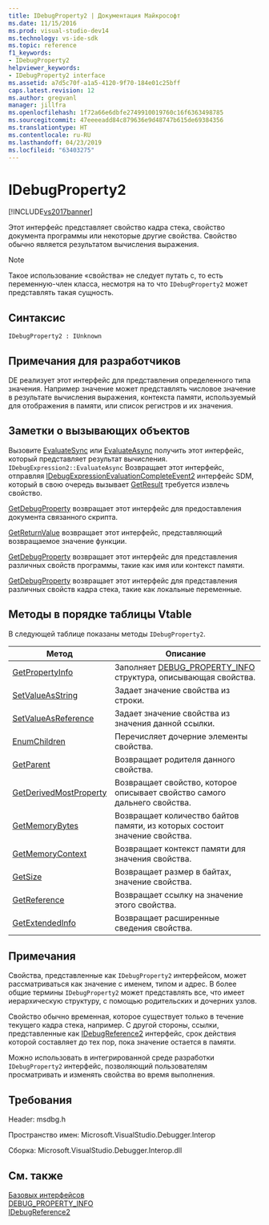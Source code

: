```yaml
---
title: IDebugProperty2 | Документация Майкрософт
ms.date: 11/15/2016
ms.prod: visual-studio-dev14
ms.technology: vs-ide-sdk
ms.topic: reference
f1_keywords:
- IDebugProperty2
helpviewer_keywords:
- IDebugProperty2 interface
ms.assetid: a7d5c70f-a1a5-4120-9f70-184e01c25bff
caps.latest.revision: 12
ms.author: gregvanl
manager: jillfra
ms.openlocfilehash: 1f72a66e6dbfe2749910019760c16f6363498785
ms.sourcegitcommit: 47eeeeadd84c879636e9d48747b615de69384356
ms.translationtype: HT
ms.contentlocale: ru-RU
ms.lasthandoff: 04/23/2019
ms.locfileid: "63403275"
---
```

# <a name="idebugproperty2"></a>IDebugProperty2
[!INCLUDE[vs2017banner](../../../includes/vs2017banner.md)]

Этот интерфейс представляет свойство кадра стека, свойство документа программы или некоторые другие свойства. Свойство обычно является результатом вычисления выражения.  
  
> [!NOTE]
> Такое использование «свойства» не следует путать с, то есть переменную-член класса, несмотря на то что `IDebugProperty2` может представлять такая сущность.  
  
## <a name="syntax"></a>Синтаксис  
  
```  
IDebugProperty2 : IUnknown  
```  
  
## <a name="notes-for-implementers"></a>Примечания для разработчиков  
 DE реализует этот интерфейс для представления определенного типа значения. Например значение может представлять числовое значение в результате вычисления выражения, контекста памяти, используемый для отображения в памяти, или список регистров и их значения.  
  
## <a name="notes-for-callers"></a>Заметки о вызывающих объектов  
 Вызовите [EvaluateSync](../../../extensibility/debugger/reference/idebugexpression2-evaluatesync.md) или [EvaluateAsync](../../../extensibility/debugger/reference/idebugexpression2-evaluateasync.md) получить этот интерфейс, который представляет результат вычисления. `IDebugExpression2::EvaluateAsync` Возвращает этот интерфейс, отправляя [IDebugExpressionEvaluationCompleteEvent2](../../../extensibility/debugger/reference/idebugexpressionevaluationcompleteevent2.md) интерфейс SDM, который в свою очередь вызывает [GetResult](../../../extensibility/debugger/reference/idebugexpressionevaluationcompleteevent2-getresult.md) требуется извлечь свойство.  
  
 [GetDebugProperty](../../../extensibility/debugger/reference/idebugpropertycreateevent2-getdebugproperty.md) возвращает этот интерфейс для предоставления документа связанного скрипта.  
  
 [GetReturnValue](../../../extensibility/debugger/reference/idebugreturnvalueevent2-getreturnvalue.md) возвращает этот интерфейс, представляющий возвращаемое значение функции.  
  
 [GetDebugProperty](../../../extensibility/debugger/reference/idebugprogram2-getdebugproperty.md) возвращает этот интерфейс для представления различных свойств программы, такие как имя или контекст памяти.  
  
 [GetDebugProperty](../../../extensibility/debugger/reference/idebugstackframe2-getdebugproperty.md) возвращает этот интерфейс для представления различных свойств кадра стека, такие как локальные переменные.  
  
## <a name="methods-in-vtable-order"></a>Методы в порядке таблицы Vtable  
 В следующей таблице показаны методы `IDebugProperty2`.  
  
|Метод|Описание|  
|------------|-----------------|  
|[GetPropertyInfo](../../../extensibility/debugger/reference/idebugproperty2-getpropertyinfo.md)|Заполняет [DEBUG_PROPERTY_INFO](../../../extensibility/debugger/reference/debug-property-info.md) структура, описывающая свойства.|  
|[SetValueAsString](../../../extensibility/debugger/reference/idebugproperty2-setvalueasstring.md)|Задает значение свойства из строки.|  
|[SetValueAsReference](../../../extensibility/debugger/reference/idebugproperty2-setvalueasreference.md)|Задает значение свойства из значения данной ссылки.|  
|[EnumChildren](../../../extensibility/debugger/reference/idebugproperty2-enumchildren.md)|Перечисляет дочерние элементы свойства.|  
|[GetParent](../../../extensibility/debugger/reference/idebugproperty2-getparent.md)|Возвращает родителя данного свойства.|  
|[GetDerivedMostProperty](../../../extensibility/debugger/reference/idebugproperty2-getderivedmostproperty.md)|Возвращает свойство, которое описывает свойство самого дальнего свойства.|  
|[GetMemoryBytes](../../../extensibility/debugger/reference/idebugproperty2-getmemorybytes.md)|Возвращает количество байтов памяти, из которых состоит значение свойства.|  
|[GetMemoryContext](../../../extensibility/debugger/reference/idebugproperty2-getmemorycontext.md)|Возвращает контекст памяти для значения свойства.|  
|[GetSize](../../../extensibility/debugger/reference/idebugproperty2-getsize.md)|Возвращает размер в байтах, значение свойства.|  
|[GetReference](../../../extensibility/debugger/reference/idebugproperty2-getreference.md)|Возвращает ссылку на значение этого свойства.|  
|[GetExtendedInfo](../../../extensibility/debugger/reference/idebugproperty2-getextendedinfo.md)|Возвращает расширенные сведения свойства.|  
  
## <a name="remarks"></a>Примечания  
 Свойства, представленные как `IDebugProperty2` интерфейсом, может рассматриваться как значение с именем, типом и адрес. В более общие термины `IDebugProperty2` может представлять все, что имеет иерархическую структуру, с помощью родительских и дочерних узлов.  
  
 Свойство обычно временная, которое существует только в течение текущего кадра стека, например. С другой стороны, ссылки, представленные как [IDebugReference2](../../../extensibility/debugger/reference/idebugreference2.md) интерфейс, срок действия которой составляет до тех пор, пока значение остается в памяти.  
  
 Можно использовать в интегрированной среде разработки `IDebugProperty2` интерфейс, позволяющий пользователям просматривать и изменять свойства во время выполнения.  
  
## <a name="requirements"></a>Требования  
 Header: msdbg.h  
  
 Пространство имен: Microsoft.VisualStudio.Debugger.Interop  
  
 Сборка: Microsoft.VisualStudio.Debugger.Interop.dll  
  
## <a name="see-also"></a>См. также  
 [Базовых интерфейсов](../../../extensibility/debugger/reference/core-interfaces.md)   
 [DEBUG_PROPERTY_INFO](../../../extensibility/debugger/reference/debug-property-info.md)   
 [IDebugReference2](../../../extensibility/debugger/reference/idebugreference2.md)
